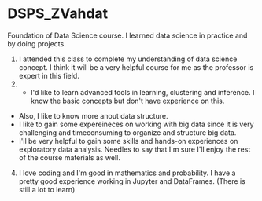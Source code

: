 # DSPS_ZVahdat

Foundation of Data Science course.
I learned data science in practice and by doing projects.
1) I attended this class to complete my understanding of data science concept. I think it will be a very helpful course for me as the professor is expert in this field. 
2) - I'd like to learn advanced tools in learning, clustering and inference. I know the basic concepts but don't have experience on this.
- Also, I like to know more anout data structure.
-  I like to gain some expereineces on working with big data since it is very challenging and timeconsuming to organize and structure big data. 
- I'll be very helpful to gain some skills and hands-on experiences on exploratory data analysis.
  Needles to say that I'm sure I'll enjoy the rest of the course materials as well.
  
4) I love coding and I'm good in mathematics and probability. I have a pretty good experience working in Jupyter and DataFrames. (There is still a lot to learn)
